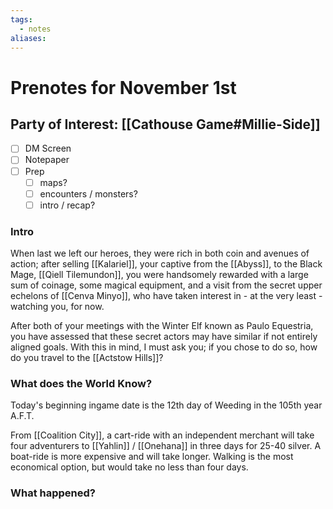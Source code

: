 ```yaml
---
tags:
  - notes
aliases:
---
```


# Prenotes for November 1st
## Party of Interest: [[Cathouse Game#Millie-Side]]
- [ ] DM Screen
- [ ] Notepaper
- [ ] Prep
	- [ ] maps?
	- [ ] encounters / monsters?
	- [ ] intro / recap?

### Intro
When last we left our heroes, they were rich in both coin and avenues of action; after selling [[Kalariel]], your captive from the [[Abyss]], to the Black Mage, [[Qiell Tilemundon]], you were handsomely rewarded with a large sum of coinage, some magical equipment, and a visit from the secret upper echelons of [[Cenva Minyo]], who have taken interest in - at the very least - watching you, for now. 

After both of your meetings with the Winter Elf known as Paulo Equestria, you have assessed that these secret actors may have similar if not entirely aligned goals. With this in mind, I must ask you; if you chose to do so, how do you travel to the [[Actstow Hills]]?

### What does the World Know?
Today's beginning ingame date is the 12th day of Weeding in the 105th year A.F.T.

From [[Coalition City]], a cart-ride with an independent merchant will take four adventurers to [[Yahlin]] / [[Onehana]] in three days for 25-40 silver. A boat-ride is more expensive and will take longer. Walking is the most economical option, but would take no less than four days. 

### What happened?